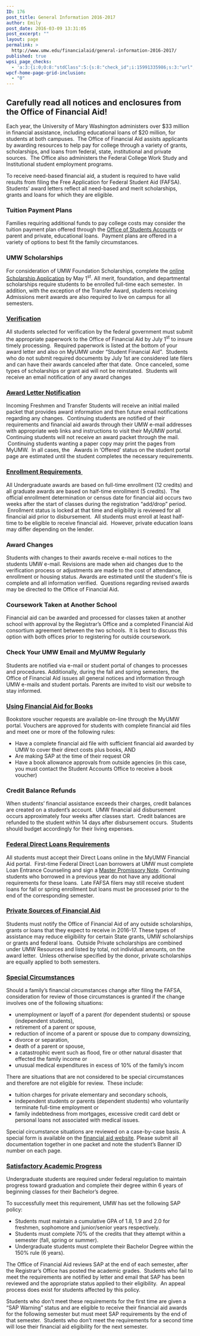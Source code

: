 ```yaml
---
ID: 176
post_title: General Information 2016-2017
author: Emily
post_date: 2016-03-09 13:31:05
post_excerpt: ""
layout: page
permalink: >
  http://www.umw.edu/financialaid/general-information-2016-2017/
published: true
wpsi_page_checks:
  - 'a:3:{i:0;O:8:"stdClass":5:{s:8:"check_id";i:15991335986;s:3:"url";s:62:"http://www.umw.edu/financialaid/general-information-2016-2017/";s:6:"status";s:8:"checking";s:6:"_links";O:8:"stdClass":1:{s:9:"pagecheck";s:65:"https://api.siteimprove.com/v1/sites/448702/pagecheck/15991335986";}s:4:"time";i:1457548287;}i:1;O:8:"stdClass":5:{s:8:"check_id";i:15991334904;s:3:"url";s:44:"http://www.umw.edu/financialaid/?page_id=176";s:6:"status";s:8:"checking";s:6:"_links";O:8:"stdClass":1:{s:9:"pagecheck";s:65:"https://api.siteimprove.com/v1/sites/448702/pagecheck/15991334904";}s:4:"time";i:1457548079;}i:2;O:8:"stdClass":5:{s:8:"check_id";i:15991334904;s:3:"url";s:44:"http://www.umw.edu/financialaid/?page_id=176";s:6:"status";s:8:"checking";s:6:"_links";O:8:"stdClass":1:{s:9:"pagecheck";s:65:"https://api.siteimprove.com/v1/sites/448702/pagecheck/15991334904";}s:4:"time";i:1457547213;}}'
wpcf-home-page-grid-inclusion:
  - "0"
---
```

<h2>Carefully read all notices and enclosures from the Office of Financial Aid!</h2>
Each year, the University of Mary Washington administers over $33 million in financial assistance, including educational loans of $20 million, for students at both campuses.  The Office of Financial Aid assists applicants by awarding resources to help pay for college through a variety of grants, scholarships, and loans from federal, state, institutional and private sources.  The Office also administers the Federal College Work Study and Institutional student employment programs.

To receive need-based financial aid, a student is required to have valid results from filing the Free Application for Federal Student Aid (FAFSA).  Students’ award letters reflect all need-based and merit scholarships, grants and loans for which they are eligible.
<h3>Tuition Payment Plans</h3>
Families requiring additional funds to pay college costs may consider the tuition payment plan offered through the <a href="http://www.umw.edu/studentaccounts">Office of Students Accounts</a> or parent and private, educational loans.  Payment plans are offered in a variety of options to best fit the family circumstances.
<h3>UMW Scholarships</h3>
For consideration of UMW Foundation Scholarships, complete the <a href="https://umw.scholarships.ngwebsolutions.com">online Scholarship Application</a> by May 1<sup>st</sup>. All merit, foundation, and departmental scholarships require students to be enrolled full-time each semester.  In addition, with the exception of the Transfer Award, students receiving Admissions merit awards are also required to live on campus for all semesters.
<h3><a href="http://www.umw.edu/financialaid/process/completing-the-fafsa/verification/verification-questions/">Verification</a></h3>
All students selected for verification by the federal government must submit the appropriate paperwork to the Office of Financial Aid by July 1<sup>st</sup> to insure timely processing.  Required paperwork is listed at the bottom of your award letter and also on MyUMW under “Student Financial Aid”.  Students who do not submit required documents by July 1st are considered late filers and can have their awards canceled after that date.  Once canceled, some types of scholarships or grant aid will not be reinstated.  Students will receive an email notification of any award changes
<h3><a href="http://www.umw.edu/financialaid/process/award-notifications/">Award Letter Notification</a></h3>
Incoming Freshmen and Transfer Students will receive an initial mailed packet that provides award information and then future email notifications regarding any changes.  Continuing students are notified of their requirements and financial aid awards through their UMW e-mail addresses with appropriate web links and instructions to visit their MyUMW portal. Continuing students will not receive an award packet through the mail.  Continuing students wanting a paper copy may print the pages from MyUMW.  In all cases, the   Awards in ‘Offered’ status on the student portal page are estimated until the student completes the necessary requirements.
<h3><a href="http://www.umw.edu/financialaid/eligibility/enrollment-requirements/">Enrollment Requirements </a></h3>
All Undergraduate awards are based on full-time enrollment (12 credits) and all graduate awards are based on half-time enrollment (5 credits).  The official enrollment determination or census date for financial aid occurs two weeks after the start of classes during the registration “add/drop” period. <strong> </strong>Enrollment status is locked at that time and eligibility is reviewed for all financial aid prior to disbursement.  All students must enroll at least half-time to be eligible to receive financial aid.  However, private education loans may differ depending on the lender.
<h3>Award Changes</h3>
Students with changes to their awards receive e-mail notices to the students UMW e-mail. Revisions are made when aid changes due to the verification process or adjustments are made to the cost of attendance, enrollment or housing status. Awards are estimated until the student's file is complete and all information verified.  Questions regarding revised awards may be directed to the Office of Financial Aid<strong>.  </strong><strong> </strong>
<h3>Coursework Taken at Another School</h3>
Financial aid can be awarded and processed for classes taken at another school with approval by the Registrar’s Office and a completed Financial Aid consortium agreement between the two schools.  It is best to discuss this option with both offices prior to registering for outside coursework.
<h3>Check Your UMW Email and MyUMW Regularly</h3>
Students are notified via e-mail or student portal of changes to processes and procedures. Additionally, during the fall and spring semesters, the Office of Financial Aid issues all general notices and information through UMW e-mails and student portals. Parents are invited to visit our website to stay informed.
<h3><a href="http://www.umw.edu/financialaid/eligibility/bookstore-voucher/">Using Financial Aid for Books</a></h3>
Bookstore voucher requests are available on-line through the MyUMW portal. Vouchers are approved for students with complete financial aid files and meet one or more of the following rules:
<ul>
	<li>Have a complete financial aid file with sufficient financial aid awarded by UMW to cover their direct costs plus books, AND</li>
	<li>Are making SAP at the time of their request OR</li>
	<li>Have a book allowance approvals from outside agencies (in this case, you must contact the Student Accounts Office to receive a book voucher)</li>
</ul>
<h3>Credit Balance Refunds</h3>
When students’ financial assistance exceeds their charges, credit balances are created on a student’s account.  UMW financial aid disbursement occurs approximately four weeks after classes start.  Credit balances are refunded to the student within 14 days after disbursement occurs.  Students should budget accordingly for their living expenses.
<h3><a href="http://www.umw.edu/financialaid/types/loans/student-loans/">Federal Direct Loans Requirements</a></h3>
All students must accept their Direct Loans online in the MyUMW Financial Aid portal.  First-time Federal Direct Loan borrowers at UMW must complete Loan Entrance Counseling and sign a <a href="https://studentloans.gov">Master Promissory Note</a>.  Continuing students who borrowed in a previous year do not have any additional requirements for these loans.  Late FAFSA filers may still receive student loans for fall or spring enrollment but loans must be processed prior to the end of the corresponding semester.
<h3><a href="http://www.umw.edu/financialaid/types/loans/private/">Private Sources of Financial Aid</a></h3>
Students must notify the Office of Financial Aid of any outside scholarships, grants or loans that they expect to receive in 2016-17. These types of assistance may reduce eligibility for certain State grants, UMW scholarships or grants and federal loans.  Outside Private scholarships are combined under UMW Resources and listed by total, not individual amounts, on the award letter.  Unless otherwise specified by the donor, private scholarships are equally applied to both semesters.
<h3><a href="http://www.umw.edu/financialaid/process/completing-the-fafsa/verification/special-situations/">Special Circumstances</a></h3>
Should a family’s financial circumstances change after filing the FAFSA, consideration for review of those circumstances is granted if the change involves one of the following situations:
<ul>
	<li>unemployment or layoff of a parent (for dependent students) or spouse (independent students),</li>
	<li>retirement of a parent or spouse,</li>
	<li>reduction of income of a parent or spouse due to company downsizing,</li>
	<li>divorce or separation,</li>
	<li>death of a parent or spouse,</li>
	<li>a catastrophic event such as flood, fire or other natural disaster that effected the family income or</li>
	<li>unusual medical expenditures in excess of 10% of the family’s incom</li>
</ul>
There are situations that are not considered to be special circumstances and therefore are not eligible for review.  These include:
<ul>
	<li>tuition charges for private elementary and secondary schools,</li>
	<li>independent students or parents (dependent students) who voluntarily terminate full-time employment or</li>
	<li>family indebtedness from mortgages, excessive credit card debt or personal loans not associated with medical issues.</li>
</ul>
Special circumstance situations are reviewed on a case-by-case basis. A special form is available on the <a href="http://www.umw.edu/financialaid/forms/">financial aid website</a>. Please submit all documentation together in one packet and note the student’s Banner ID number on each page.
<h3><a href="https://www.umw.edu/financialaid/eligibility/satisfactory-academic-progress/">Satisfactory Academic Progress</a></h3>
Undergraduate students are required under federal regulation to maintain progress toward graduation and complete their degree within 6 years of beginning classes for their Bachelor’s degree.

To successfully meet this requirement, UMW has set the following SAP policy:
<ul>
	<li>Students must maintain a cumulative GPA of 1.8, 1.9 and 2.0 for freshmen, sophomore and junior/senior years respectively.</li>
	<li>Students must complete 70% of the credits that they attempt within a semester (fall, spring or summer).</li>
	<li>Undergraduate students must complete their Bachelor Degree within the 150% rule (6 years).</li>
</ul>
The Office of Financial Aid reviews SAP at the end of each semester, after the Registrar’s Office has posted the academic grades.  Students who fail to meet the requirements are notified by letter and email that SAP has been reviewed and the appropriate status applied to their eligibility.  An appeal process does exist for students affected by this policy.

Students who don’t meet these requirements for the first time are given a “SAP Warning” status and are eligible to receive their financial aid awards for the following semester but must meet SAP requirements by the end of that semester.  Students who don’t meet the requirements for a second time will lose their financial aid eligibility for the next semester.